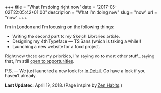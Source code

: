 +++
title = "What I’m doing right now"
date = "2017-05-02T22:05:42+01:00"
description = "What I’m doing now"
slug = "now"
url = "now"
+++

I’m in London and I’m focusing on the following things:

- Writing the second part to my Sketch Libraries article.
- Designing my 4th Typeface — TS Sans (which is taking a while!)
- Launching a new website for a food project.

Right now these are my priorities, I’m saying no to most other stuff...saying that, I’m still [open to opportunities](/contact/).

P.S. — We just launched a new look for [In Detail](https://indtl.com/). Go have a look if you haven’t already.


**Last Updated:** April 19, 2018. (Page inspire by [Zen Habits](https://zenhabits.net/now/).)
